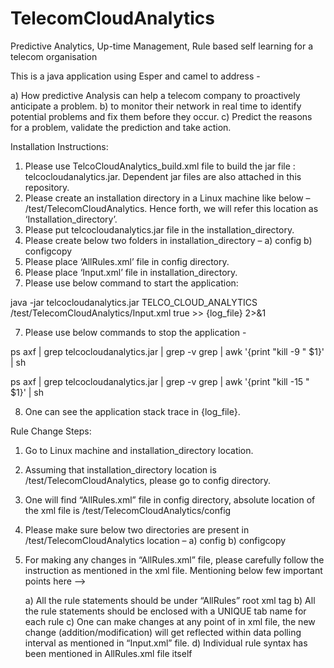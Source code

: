 # TelecomCloudAnalytics
Predictive Analytics, Up-time Management, Rule based self learning for a telecom organisation

This is a java application using Esper and camel to address -

a) How predictive Analysis can help a telecom company to proactively anticipate a problem.
b) to monitor their network in real time to identify potential problems and fix them before they occur.
c) Predict the reasons for a problem, validate the prediction and take action.

Installation Instructions: 
1.  Please use TelcoCloudAnalytics_build.xml file to build the jar file : telcocloudanalytics.jar. Dependent jar files are also attached in this repository.
2.	Please create an installation directory in a Linux machine like below – 
/test/TelecomCloudAnalytics. Hence forth, we will refer this location as ‘Installation_directory’.
2.	Please put telcocloudanalytics.jar file in the installation_directory.
3.	Please create below two folders in installation_directory – 
    a) config
    b) configcopy
4.	Please place ‘AllRules.xml’ file in config directory. 
5.	Please place ‘Input.xml’ file in installation_directory.
6.  Please use below command to start the application:

java -jar telcocloudanalytics.jar TELCO_CLOUD_ANALYTICS /test/TelecomCloudAnalytics/Input.xml true >> {log_file} 2>&1

7.	Please use below commands to stop the application - 

ps axf | grep telcocloudanalytics.jar | grep -v grep | awk '{print "kill -9 " $1}' | sh

ps axf | grep telcocloudanalytics.jar | grep -v grep | awk '{print "kill -15 " $1}' | sh

8.  One can see the application stack trace in {log_file}.

Rule Change Steps:
1.	Go to Linux machine and installation_directory location.
2.	Assuming that installation_directory location is /test/TelecomCloudAnalytics, please go to config directory.
3.	One will find “AllRules.xml” file in config directory, absolute location of the xml file is /test/TelecomCloudAnalytics/config
4.	Please make sure below two directories are present in /test/TelecomCloudAnalytics location – 
    a) config
    b) configcopy

5.	For making any changes in “AllRules.xml” file, please carefully follow the instruction as mentioned in the xml file. 
    Mentioning below few important points here –> 
    
    a)	All the rule statements should be under “AllRules” root xml tag
    b)	All the rule statements should be enclosed with a UNIQUE tab name for each rule
    c)	One can make changes at any point of in xml file, the new change (addition/modification) will get reflected within data polling         interval as mentioned in “Input.xml” file.
    d)	Individual rule syntax has been mentioned in AllRules.xml file itself
    
